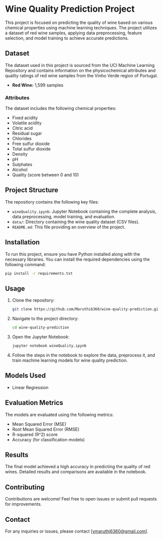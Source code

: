 # Wine Quality Prediction Project

This project is focused on predicting the quality of wine based on various chemical properties using machine learning techniques. The project utilizes a dataset of red wine samples, applying data preprocessing, feature selection, and model training to achieve accurate predictions.

## Dataset

The dataset used in this project is sourced from the UCI Machine Learning Repository and contains information on the physicochemical attributes and quality ratings of red wine samples from the Vinho Verde region of Portugal.

- **Red Wine:** 1,599 samples


### Attributes

The dataset includes the following chemical properties:

- Fixed acidity
- Volatile acidity
- Citric acid
- Residual sugar
- Chlorides
- Free sulfur dioxide
- Total sulfur dioxide
- Density
- pH
- Sulphates
- Alcohol
- Quality (score between 0 and 10)

## Project Structure

The repository contains the following key files:

- `wineQuality.ipynb`: Jupyter Notebook containing the complete analysis, data preprocessing, model training, and evaluation.
- `data/`: Directory containing the wine quality dataset (CSV files).
- `README.md`: This file providing an overview of the project.

## Installation

To run this project, ensure you have Python installed along with the necessary libraries. You can install the required dependencies using the following command:

```bash
pip install -r requirements.txt
```

## Usage

1. Clone the repository:
   ```bash
   git clone https://github.com/Maruthi6360/wine-quality-prediction.git
   ```
2. Navigate to the project directory:
   ```bash
   cd wine-quality-prediction
   ```
3. Open the Jupyter Notebook:
   ```bash
   jupyter notebook wineQuality.ipynb
   ```
4. Follow the steps in the notebook to explore the data, preprocess it, and train machine learning models for wine quality prediction.

## Models Used

- Linear Regression


## Evaluation Metrics

The models are evaluated using the following metrics:

- Mean Squared Error (MSE)
- Root Mean Squared Error (RMSE)
- R-squared (R^2) score
- Accuracy (for classification models)

## Results

The final model achieved a high accuracy in predicting the quality of  red wines. Detailed results and comparisons are available in the notebook.

## Contributing

Contributions are welcome! Feel free to open issues or submit pull requests for improvements.

## Contact

For any inquiries or issues, please contact [vmaruthi6360@gmail.com].

